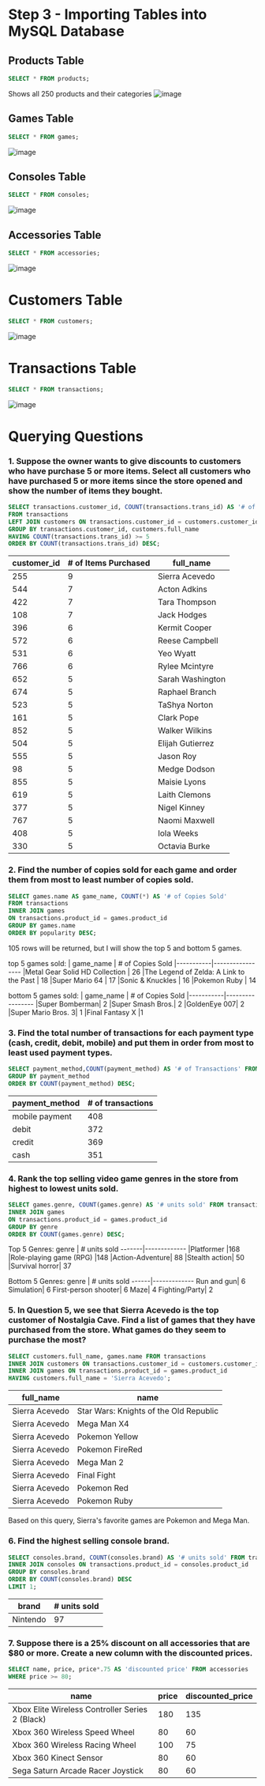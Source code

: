 # Step 3 - Importing Tables into MySQL Database
## Products Table
```sql
SELECT * FROM products;
```
Shows all 250 products and their categories
![image](https://github.com/Datarianna/Video-Game-Store-Database-and-Analysis/assets/138058039/a7074e65-9687-4665-8adb-7b661077c6cf)

## Games Table
```sql
SELECT * FROM games;
```
![image](https://github.com/Datarianna/Video-Game-Store-Database-and-Analysis/assets/138058039/11d60ec3-5cf8-4d54-9cbe-1b735f9eb33a)

## Consoles Table
```sql
SELECT * FROM consoles;
```
![image](https://github.com/Datarianna/Video-Game-Store-Database-and-Analysis/assets/138058039/bf9905e0-e47b-416d-81af-400a08002ca5)

## Accessories Table
```sql
SELECT * FROM accessories;
```
![image](https://github.com/Datarianna/Video-Game-Store-Database-and-Analysis/assets/138058039/45a95c27-5084-46b2-bacf-dea80ef996cf)

# Customers Table
```sql
SELECT * FROM customers;
```
![image](https://github.com/Datarianna/Video-Game-Store-Database-and-Analysis/assets/138058039/ba035640-818f-418e-ad05-603fbfe928fa)

# Transactions Table
```sql
SELECT * FROM transactions;
```
![image](https://github.com/Datarianna/Video-Game-Store-Database-and-Analysis/assets/138058039/bd314012-5300-4240-a889-c32d0618887b)

# Querying Questions
### 1. Suppose the owner wants to give discounts to customers who have purchase 5 or more items. Select all customers who have purchased 5 or more items since the store opened and show the number of items they bought.
```sql
SELECT transactions.customer_id, COUNT(transactions.trans_id) AS '# of Items Purchased', customers.full_name
FROM transactions
LEFT JOIN customers ON transactions.customer_id = customers.customer_id
GROUP BY transactions.customer_id, customers.full_name
HAVING COUNT(transactions.trans_id) >= 5
ORDER BY COUNT(transactions.trans_id) DESC;
```

|customer_id|# of Items Purchased|full_name|
| --- | - | ---------------- |
| 255 | 9 | Sierra Acevedo   |
| 544 | 7 | Acton Adkins     |
| 422 | 7 | Tara Thompson    |
| 108 | 7 | Jack Hodges      |
| 396 | 6 | Kermit Cooper    |
| 572 | 6 | Reese Campbell   |
| 531 | 6 | Yeo Wyatt        |
| 766 | 6 | Rylee Mcintyre   |
| 652 | 5 | Sarah Washington |
| 674 | 5 | Raphael Branch   |
| 523 | 5 | TaShya Norton    |
| 161 | 5 | Clark Pope       |
| 852 | 5 | Walker Wilkins   |
| 504 | 5 | Elijah Gutierrez |
| 555 | 5 | Jason Roy        |
| 98  | 5 | Medge Dodson     |
| 855 | 5 | Maisie Lyons     |
| 619 | 5 | Laith Clemons    |
| 377 | 5 | Nigel Kinney     |
| 767 | 5 | Naomi Maxwell    |
| 408 | 5 | Iola Weeks       |
| 330 | 5 | Octavia Burke    |

### 2. Find the number of copies sold for each game and order them from most to least number of copies sold.
```sql
SELECT games.name AS game_name, COUNT(*) AS '# of Copies Sold'
FROM transactions
INNER JOIN games
ON transactions.product_id = games.product_id
GROUP BY games.name
ORDER BY popularity DESC;
```
105 rows will be returned, but I will show the top 5 and bottom 5 games.

top 5 games sold:
| game_name | # of Copies Sold
|-----------|-----------------
|Metal Gear Solid HD Collection	| 26
|The Legend of Zelda: A Link to the Past |	18
|Super Mario 64	| 17
|Sonic & Knuckles	| 16
|Pokemon Ruby	| 14

bottom 5 games sold:
| game_name | # of Copies Sold
|-----------|-----------------
|Super Bomberman|	2
|Super Smash Bros.|	2
|GoldenEye 007|	2
|Super Mario Bros. 3|	1
|Final Fantasy X	|1

### 3. Find the total number of transactions for each payment type (cash, credit, debit, mobile) and put them in order from most to least used payment types.
```sql
SELECT payment_method,COUNT(payment_method) AS '# of Transactions' FROM transactions
GROUP BY payment_method
ORDER BY COUNT(payment_method) DESC;
```

|payment_method|# of transactions
|--------------|-----------------
|mobile payment|	408
|debit	|372
|credit	|369
|cash	|351

### 4. Rank the top selling video game genres in the store from highest to lowest units sold.
```sql
SELECT games.genre, COUNT(games.genre) AS '# units sold' FROM transactions
INNER JOIN games
ON transactions.product_id = games.product_id
GROUP BY genre
ORDER BY COUNT(games.genre) DESC;
```

Top 5 Genres:
 genre | # units sold
-------|-------------
|Platformer	|168
|Role-playing game (RPG)	|148
|Action-Adventure|	88
|Stealth action|	50
|Survival horror|	37

Bottom 5 Genres:
genre | # units sold
------|-------------
Run and gun|	6
Simulation|	6
First-person shooter|	6
Maze|	4
Fighting/Party|	2

### 5. In Question 5, we see that Sierra Acevedo is the top customer of Nostalgia Cave. Find a list of games that they have purchased from the store. What games do they seem to purchase the most?
```sql
SELECT customers.full_name, games.name FROM transactions
INNER JOIN customers ON transactions.customer_id = customers.customer_id
INNER JOIN games ON transactions.product_id = games.product_id
HAVING customers.full_name = 'Sierra Acevedo';
```
full_name |	name
----------|------
Sierra Acevedo|	Star Wars: Knights of the Old Republic
Sierra Acevedo|	Mega Man X4
Sierra Acevedo|	Pokemon Yellow
Sierra Acevedo|	Pokemon FireRed
Sierra Acevedo|	Mega Man 2
Sierra Acevedo|	Final Fight
Sierra Acevedo|	Pokemon Red
Sierra Acevedo|	Pokemon Ruby

Based on this query, Sierra's favorite games are Pokemon and Mega Man.

### 6. Find the highest selling console brand.
```sql
SELECT consoles.brand, COUNT(consoles.brand) AS '# units sold' FROM transactions
INNER JOIN consoles ON transactions.product_id = consoles.product_id
GROUP BY consoles.brand
ORDER BY COUNT(consoles.brand) DESC
LIMIT 1;
```

brand | # units sold
------|-------------
Nintendo | 97

### 7. Suppose there is a 25% discount on all accessories that are $80 or more. Create a new column with the discounted prices.
```sql
SELECT name, price, price*.75 AS 'discounted price' FROM accessories
WHERE price >= 80;
```

name | price | discounted_price
-----|-------|-----------------
Xbox Elite Wireless Controller Series 2 (Black)	|180|	135
Xbox 360 Wireless Speed Wheel|	80|	60
Xbox 360 Wireless Racing Wheel	|100|	75
Xbox 360 Kinect Sensor	|80|	60
Sega Saturn Arcade Racer Joystick|	80|	60
